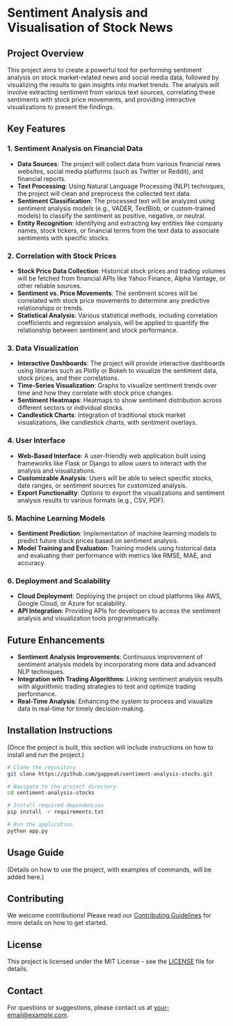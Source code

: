# Sentiment Analysis and Visualisation of Stock News

## Project Overview

This project aims to create a powerful tool for performing sentiment analysis on stock market-related news and social media data, followed by visualizing the results to gain insights into market trends. The analysis will involve extracting sentiment from various text sources, correlating these sentiments with stock price movements, and providing interactive visualizations to present the findings.

## Key Features

### 1. **Sentiment Analysis on Financial Data**
   - **Data Sources**: The project will collect data from various financial news websites, social media platforms (such as Twitter or Reddit), and financial reports.
   - **Text Processing**: Using Natural Language Processing (NLP) techniques, the project will clean and preprocess the collected text data.
   - **Sentiment Classification**: The processed text will be analyzed using sentiment analysis models (e.g., VADER, TextBlob, or custom-trained models) to classify the sentiment as positive, negative, or neutral.
   - **Entity Recognition**: Identifying and extracting key entities like company names, stock tickers, or financial terms from the text data to associate sentiments with specific stocks.

### 2. **Correlation with Stock Prices**
   - **Stock Price Data Collection**: Historical stock prices and trading volumes will be fetched from financial APIs like Yahoo Finance, Alpha Vantage, or other reliable sources.
   - **Sentiment vs. Price Movements**: The sentiment scores will be correlated with stock price movements to determine any predictive relationships or trends.
   - **Statistical Analysis**: Various statistical methods, including correlation coefficients and regression analysis, will be applied to quantify the relationship between sentiment and stock performance.

### 3. **Data Visualization**
   - **Interactive Dashboards**: The project will provide interactive dashboards using libraries such as Plotly or Bokeh to visualize the sentiment data, stock prices, and their correlations.
   - **Time-Series Visualization**: Graphs to visualize sentiment trends over time and how they correlate with stock price changes.
   - **Sentiment Heatmaps**: Heatmaps to show sentiment distribution across different sectors or individual stocks.
   - **Candlestick Charts**: Integration of traditional stock market visualizations, like candlestick charts, with sentiment overlays.

### 4. **User Interface**
   - **Web-Based Interface**: A user-friendly web application built using frameworks like Flask or Django to allow users to interact with the analysis and visualizations.
   - **Customizable Analysis**: Users will be able to select specific stocks, date ranges, or sentiment sources for customized analysis.
   - **Export Functionality**: Options to export the visualizations and sentiment analysis results to various formats (e.g., CSV, PDF).

### 5. **Machine Learning Models**
   - **Sentiment Prediction**: Implementation of machine learning models to predict future stock prices based on sentiment analysis.
   - **Model Training and Evaluation**: Training models using historical data and evaluating their performance with metrics like RMSE, MAE, and accuracy.

### 6. **Deployment and Scalability**
   - **Cloud Deployment**: Deploying the project on cloud platforms like AWS, Google Cloud, or Azure for scalability.
   - **API Integration**: Providing APIs for developers to access the sentiment analysis and visualization tools programmatically.

## Future Enhancements
- **Sentiment Analysis Improvements**: Continuous improvement of sentiment analysis models by incorporating more data and advanced NLP techniques.
- **Integration with Trading Algorithms**: Linking sentiment analysis results with algorithmic trading strategies to test and optimize trading performance.
- **Real-Time Analysis**: Enhancing the system to process and visualize data in real-time for timely decision-making.

## Installation Instructions

(Once the project is built, this section will include instructions on how to install and run the project.)

```bash
# Clone the repository
git clone https://github.com/gappeah/sentiment-analysis-stocks.git

# Navigate to the project directory
cd sentiment-analysis-stocks

# Install required dependencies
pip install -r requirements.txt

# Run the application
python app.py
```

## Usage Guide

(Details on how to use the project, with examples of commands, will be added here.)

## Contributing

We welcome contributions! Please read our [Contributing Guidelines](CONTRIBUTING.md) for more details on how to get started.

## License

This project is licensed under the MIT License - see the [LICENSE](LICENSE) file for details.

## Contact

For questions or suggestions, please contact us at [your-email@example.com](mailto:your-email@example.com).

